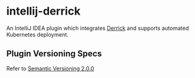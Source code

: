 # intellij-derrick
An IntelliJ IDEA plugin which integrates [Derrick](https://alibaba.github.io/derrick/) and supports automated Kubernetes deployment.

## Plugin Versioning Specs

Refer to [Semantic Versioning 2.0.0](https://semver.org/)
